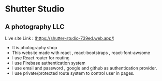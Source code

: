 # Shutter Studio


## A photography LLC


Live site Link : (https://shutter-studio-739ed.web.app/)



 - It is photography shop
 - This website made with react , react-bootstraps , react-font-awsome
 - I use React router for routing
 - I use Firebase authentication system
 - I use email and password , google and github as authentication provider.
 - I use private/protected route system to control user in pages.